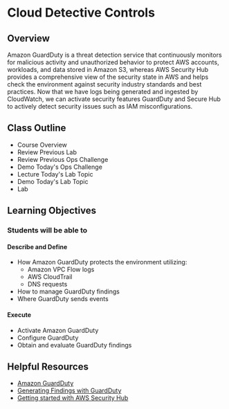 # Cloud Detective Controls

## Overview

Amazon GuardDuty is a threat detection service that continuously monitors for malicious activity and unauthorized behavior to protect AWS accounts, workloads, and data stored in Amazon S3, whereas AWS Security Hub provides a comprehensive view of the security state in AWS and helps check the environment against security industry standards and best practices. Now that we have logs being generated and ingested by CloudWatch, we can activate security features GuardDuty and Secure Hub to actively detect security issues such as IAM misconfigurations.

## Class Outline

- Course Overview
- Review Previous Lab
- Review Previous Ops Challenge
- Demo Today's Ops Challenge
- Lecture Today's Lab Topic
- Demo Today's Lab Topic
- Lab

## Learning Objectives

### Students will be able to

#### Describe and Define

- How Amazon GuardDuty protects the environment utilizing:
  - Amazon VPC Flow logs
  - AWS CloudTrail
  - DNS requests
- How to manage GuardDuty findings
- Where GuardDuty sends events

#### Execute

- Activate Amazon GuardDuty
- Configure GuardDuty
- Obtain and evaluate GuardDuty findings

## Helpful Resources

- [Amazon GuardDuty](https://aws.amazon.com/guardduty/)
- [Generating Findings with GuardDuty](docs.aws.amazon.com/guard-duty/latest/ug/guardduty_findings.html#guardduty_findings/scripts)
- [Getting started with AWS Security Hub](https://aws.amazon.com/security-hub/getting-started/)
